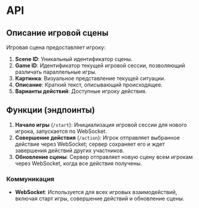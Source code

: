 # API

## Описание игровой сцены

Игровая сцена предоставляет игроку:
1. **Scene ID**: Уникальный идентификатор сцены.
2. **Game ID**: Идентификатор текущей игровой сессии, позволяющий различать параллельные игры.
3. **Картинка**: Визуальное представление текущей ситуации.
4. **Описание**: Краткий текст, описывающий происходящее.
5. **Варианты действий**: Доступные игроку действия.

## Функции (эндпоинты)

1. **Начало игры** (`/start`): Инициализация игровой сессии для нового игрока, запускается по WebSocket.
2. **Совершение действия** (`/action`): Игрок отправляет выбранное действие через WebSocket; сервер сохраняет его и ждет завершения действий других участников.
3. **Обновление сцены**: Сервер отправляет новую сцену всем игрокам через WebSocket, когда все действия получены.

### Коммуникация

- **WebSocket**: Используется для всех игровых взаимодействий, включая старт игры, совершение действий и обновление сцены.
